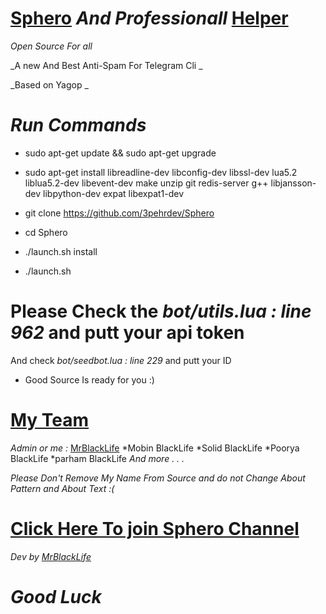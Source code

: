 # [Sphero](https://telegram.me/Sphero) *And Professionall* [Helper](http://telegram.me/Spherorobot)

_Open Source For all_

_A new And Best Anti-Spam For Telegram Cli _

_Based on Yagop _

# *Run Commands*

* sudo apt-get update && sudo apt-get upgrade

* sudo apt-get install libreadline-dev libconfig-dev libssl-dev lua5.2 liblua5.2-dev libevent-dev make unzip git redis-server g++ libjansson-dev libpython-dev expat libexpat1-dev

* git clone https://github.com/3pehrdev/Sphero

* cd Sphero

* ./launch.sh install

* ./launch.sh 

# Please Check the *bot/utils.lua : line 962* and putt your api token
And check *bot/seedbot.lua : line 229* and putt your ID
* Good Source Is ready for you :)

# [My Team](http://telegram.me/Spheroch)
*Admin or me :* [MrBlackLife](http://telegram.me/mrblacklife)
*Mobin BlackLife
*Solid BlackLife
*Poorya BlackLife
*parham BlackLife
_And more . . ._

*Please Don't Remove My Name  From Source and do not Change About Pattern and About Text :(*
# [Click Here To join Sphero Channel](http://telegram.me/Spheroch)
*Dev by [MrBlackLife](http://telegram.me/mrblacklife)*

# *Good Luck* 
